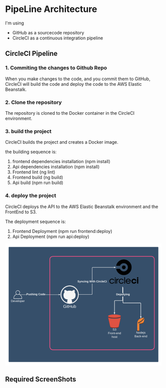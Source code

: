 # PipeLine Architecture

I'm using

- GitHub as a sourcecode repository
- CircleCI as a continuous integration pipeline

## CircleCI Pipeline

### 1. Commiting the changes to Github Repo

When you make changes to the code, and you commit them to GitHub, CircleCI will build the code and deploy the code to the AWS Elastic Beanstalk.

### 2. Clone the repository

The repository is cloned to the Docker container in the CircleCI environment.

### 3. build the project

CircleCI builds the project and creates a Docker image.

the building sequence is:

1. frontend dependencies installation (npm install)
1. Api dependencies installation (npm install)
1. Frontend lint (ng lint)
1. Frontend build (ng build)
1. Api build (npm run build)

### 4. deploy the project

CircleCI deploys the API to the AWS Elastic Beanstalk environment and the FrontEnd to S3.

The deployment sequence is:

1. Frontend Deployment (npm run frontend:deploy)
1. Api Deployment (npm run api:deploy)

![PipeLine Proccess](../Digrams/PipeLineDesign.png)

## Required ScreenShots
